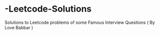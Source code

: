# -Leetcode-Solutions
Solutions to Leetcode problems of some Famous Interview Questions ( By Love Babbar )
